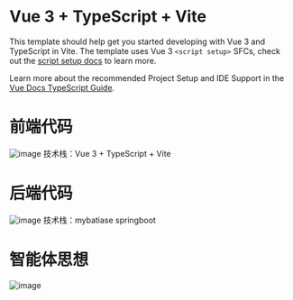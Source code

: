 # Vue 3 + TypeScript + Vite

This template should help get you started developing with Vue 3 and TypeScript in Vite. The template uses Vue 3 `<script setup>` SFCs, check out the [script setup docs](https://v3.vuejs.org/api/sfc-script-setup.html#sfc-script-setup) to learn more.

Learn more about the recommended Project Setup and IDE Support in the [Vue Docs TypeScript Guide](https://vuejs.org/guide/typescript/overview.html#project-setup).
# 前端代码
![image](https://github.com/user-attachments/assets/9bbbd08c-8c20-4fe5-a27a-17a564644d66)
技术栈：Vue 3 + TypeScript + Vite
# 后端代码
![image](https://github.com/user-attachments/assets/d3c9173f-0493-432c-8a67-6026729d0326)
技术栈：mybatiase springboot 
# 智能体思想
![image](https://github.com/user-attachments/assets/3124376c-6a51-4643-a5a3-d48e99dd4050)


